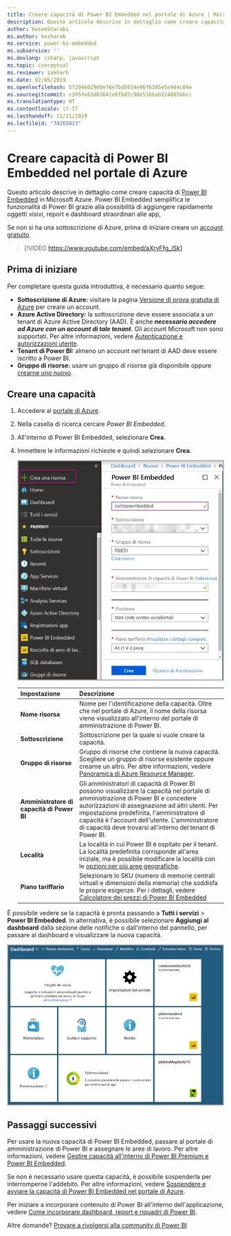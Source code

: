```yaml
---
title: Creare capacità di Power BI Embedded nel portale di Azure | Microsoft Docs
description: Questo articolo descrive in dettaglio come creare capacità di Power BI Embedded in Microsoft Azure.
author: KesemSharabi
ms.author: kesharab
ms.service: power-bi-embedded
ms.subservice: ''
ms.devlang: csharp, javascript
ms.topic: conceptual
ms.reviewer: zakharb
ms.date: 02/05/2019
ms.openlocfilehash: 57204602900e76e7bd5034e96f6385e5e944c04e
ms.sourcegitcommit: c395fe83d63641e0fbd7c98e51bbab224805bbcc
ms.translationtype: HT
ms.contentlocale: it-IT
ms.lasthandoff: 11/21/2019
ms.locfileid: "74265813"
---
```

# <a name="create-power-bi-embedded-capacity-in-the-azure-portal"></a>Creare capacità di Power BI Embedded nel portale di Azure

Questo articolo descrive in dettaglio come creare capacità di [Power BI Embedded](azure-pbie-what-is-power-bi-embedded.md) in Microsoft Azure. Power BI Embedded semplifica le funzionalità di Power BI grazie alla possibilità di aggiungere rapidamente oggetti visivi, report e dashboard straordinari alle app,

Se non si ha una sottoscrizione di Azure, prima di iniziare creare un [account gratuito](https://azure.microsoft.com/free/).

> [!VIDEO https://www.youtube.com/embed/aXrvFfg_iSk]

## <a name="before-you-begin"></a>Prima di iniziare

Per completare questa guida introduttiva, è necessario quanto segue:

* **Sottoscrizione di Azure:** visitare la pagina [Versione di prova gratuita di Azure](https://azure.microsoft.com/free/) per creare un account.
* **Azure Active Directory:** la sottoscrizione deve essere associata a un tenant di Azure Active Directory (AAD). È anche ***necessario accedere ad Azure con un account di tale tenant***. Gli account Microsoft non sono supportati. Per altre informazioni, vedere [Autenticazione e autorizzazioni utente](https://docs.microsoft.com/azure/analysis-services/analysis-services-manage-users).
* **Tenant di Power BI:** almeno un account nel tenant di AAD deve essere iscritto a Power BI.
* **Gruppo di risorse:** usare un gruppo di risorse già disponibile oppure [crearne uno nuovo](https://docs.microsoft.com/azure/azure-resource-manager/resource-group-overview).

## <a name="create-a-capacity"></a>Creare una capacità

1. Accedere al [portale di Azure](https://portal.azure.com/).

2. Nella casella di ricerca cercare *Power BI Embedded*.

3. All'interno di Power BI Embedded, selezionare **Crea**.

4. Immettere le informazioni richieste e quindi selezionare **Crea**.

    ![Campi da compilare per creare nuova capacità](media/azure-pbie-create-capacity/azure-portal-create-power-bi-embedded.png)

    |Impostazione |Descrizione |
    |---------|---------|
    |**Nome risorsa**|Nome per l'identificazione della capacità. Oltre che nel portale di Azure, il nome della risorsa viene visualizzato all'interno del portale di amministrazione di Power BI.|
    |**Sottoscrizione**|Sottoscrizione per la quale si vuole creare la capacità.|
    |**Gruppo di risorse**|Gruppo di risorse che contiene la nuova capacità. Scegliere un gruppo di risorse esistente oppure crearne un altro. Per altre informazioni, vedere [Panoramica di Azure Resource Manager](https://docs.microsoft.com/azure/azure-resource-manager/resource-group-overview).|
    |**Amministratore di capacità di Power BI**|Gli amministratori di capacità di Power BI possono visualizzare la capacità nel portale di amministrazione di Power BI e concedere autorizzazioni di assegnazione ad altri utenti. Per impostazione predefinita, l'amministratore di capacità è l'account dell'utente. L'amministratore di capacità deve trovarsi all'interno del tenant di Power BI.|
    |**Località**|La località in cui Power BI è ospitato per il tenant. La località predefinita corrisponde all'area iniziale, ma è possibile modificare la località con le [opzioni per più aree geografiche](embedded-multi-geo.md).
    |**Piano tariffario**|Selezionare lo SKU (numero di memorie centrali virtuali e dimensioni della memoria) che soddisfa le proprie esigenze.  Per i dettagli, vedere [Calcolatore dei prezzi di Power BI Embedded](https://azure.microsoft.com/pricing/details/power-bi-embedded/)|

È possibile vedere se la capacità è pronta passando a **Tutti i servizi** > **Power BI Embedded**. In alternativa, è possibile selezionare **Aggiungi al dashboard** dalla sezione delle notifiche o dall'interno del pannello, per passare al dashboard e visualizzare la nuova capacità.

![Dashboard nel portale di Azure con capacità di Power BI Embedded](media/azure-pbie-create-capacity/azure-portal-dashboard.png)

## <a name="next-steps"></a>Passaggi successivi

Per usare la nuova capacità di Power BI Embedded, passare al portale di amministrazione di Power BI e assegnare le aree di lavoro. Per altre informazioni, vedere [Gestire capacità all'interno di Power BI Premium e Power BI Embedded](https://powerbi.microsoft.com/documentation/powerbi-admin-premium-manage/).

Se non è necessario usare questa capacità, è possibile sospenderla per interromperne l'addebito. Per altre informazioni, vedere [Sospendere e avviare la capacità di Power BI Embedded nel portale di Azure](azure-pbie-pause-start.md).

Per iniziare a incorporare contenuto di Power BI all'interno dell'applicazione, vedere [Come incorporare dashboard, report e riquadri di Power BI](https://powerbi.microsoft.com/documentation/powerbi-developer-embedding-content/).

Altre domande? [Provare a rivolgersi alla community di Power BI](https://community.powerbi.com/)